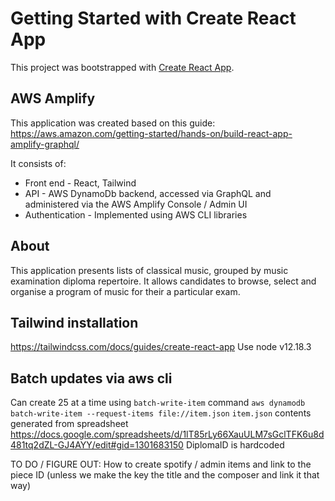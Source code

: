 # Getting Started with Create React App

This project was bootstrapped with [Create React App](https://github.com/facebook/create-react-app).

## AWS Amplify

This application was created based on this guide: 
https://aws.amazon.com/getting-started/hands-on/build-react-app-amplify-graphql/

It consists of: 
- Front end - React, Tailwind
- API - AWS DynamoDb backend, accessed via GraphQL and administered via the AWS Amplify Console / Admin UI
- Authentication - Implemented using AWS CLI libraries

## About

This application presents lists of classical music, grouped by music examination diploma repertoire. It allows candidates to browse, select and organise a program of music for their a particular exam.


## Tailwind installation
https://tailwindcss.com/docs/guides/create-react-app
Use node v12.18.3

## Batch updates via aws cli
Can create 25 at a time using `batch-write-item` command
`aws dynamodb batch-write-item --request-items file://item.json`
`item.json` contents generated from spreadsheet https://docs.google.com/spreadsheets/d/1lT85rLy66XauULM7sGclTFK6u8d481tq2dZL-GJ4AYY/edit#gid=1301683150
DiplomaID is hardcoded

TO DO / FIGURE OUT:
How to create spotify / admin items and link to the piece ID (unless we make the key the title and the composer and link it that way)
